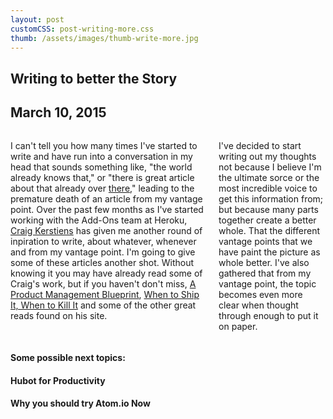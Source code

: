 ```yaml
---
layout: post
customCSS: post-writing-more.css
thumb: /assets/images/thumb-write-more.jpg
---
```

<article>
<h1>Writing <span class="script">to better</span> the Story</h1>
<div class="meta"><h2>March 10, 2015</h2></div>
<div class="columns">
<p>I can't tell you how many times I've started to write and have run into a conversation in my head that sounds something like, "the world already knows that," or "there is great article about that already over <a href="">there</a>," leading to the premature death of an article from my vantage point. Over the past few months as I've started working with the Add-Ons team at Heroku, <a href="http://www.craigkerstiens.com/">Craig Kerstiens</a> has given me another round of inpiration to write, about whatever, whenever and from my vantage point. I'm going to give some of these articles another shot. Without knowing it you may have already read some of Craig's work, but if you haven't don't miss, <a href="http://www.craigkerstiens.com/2015/02/18/a-pm-blueprint/" target="_blank">A Product Management Blueprint</a>, <a href="http://www.craigkerstiens.com/2014/08/13/when-to-ship-when-to-kill/">When to Ship It, When to Kill It</a> and some of the other great reads found on his site.</p>
<p>I've decided to start writing out my thoughts not because I believe I'm the ultimate sorce or the most incredible voice to get this information from; but because many parts together create a better whole. That the different vantage points that we have paint the picture as whole better. I've also gathered that from my vantage point, the topic becomes even more clear when thought through enough to put it on paper.</p>
</div>

<h4 class="script">Some possible next topics:</h4>

<div class="next hubot">
  <span class="asset">
    <div class="art">
    </div>
  </span>
  <h4>Hubot for Productivity</h4>
</div>

<div class="next atom">
  <h4>Why you should try Atom.io Now</h4>
  <span class="asset">
    <div class="art">
      <span class="screen"></span>
    </div>
  </span>
</div>

</article>
